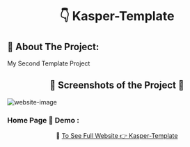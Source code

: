 <h1 align="center"> 👇 Kasper-Template</h1>

<h2>📄 About The Project:</h2>
<p>My Second Template Project</p>
<h2 align="center">📸 Screenshots of the Project 📸</h2>
<img src="https://i.imgur.com/Dd7DXmW.png" alt="website-image">

<h3> Home Page 🏡 Demo :</h3>
<div align="center">🎁 <a href="https://ahmedmido77.github.io/Kasper-Template/"> To See Full Website 👉 Kasper-Template</a></div>
